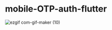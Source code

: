 # mobile-OTP-auth-flutter

![ezgif com-gif-maker (10)](https://user-images.githubusercontent.com/57759633/184276246-7819e8a9-28e7-4e1c-94e5-4e1c06cd6671.gif)
